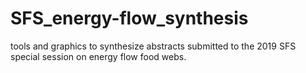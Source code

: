 # SFS_energy-flow_synthesis
tools and graphics to synthesize abstracts submitted to the 2019 SFS special session on energy flow food webs.
